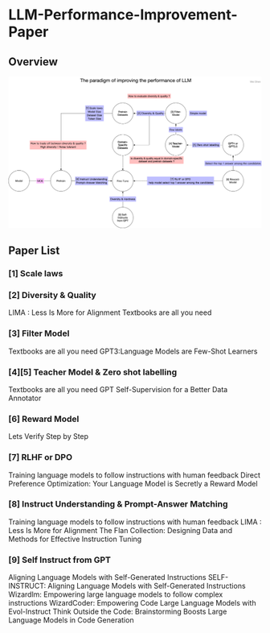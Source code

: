 # LLM-Performance-Improvement-Paper
## Overview
![The paradigm of improving the performance of LLM](https://github.com/swtheing/LLM-Performance-Improvement-Paper/blob/main/The%20paradigm%20of%20improving%20the%20performance%20of%20LLM.png)

## Paper List
### [1] Scale laws
### [2] Diversity & Quality
LIMA : Less Is More for Alignment
Textbooks are all you need
### [3] Filter Model
Textbooks are all you need
GPT3:Language Models are Few-Shot Learners
### [4][5] Teacher Model & Zero shot labelling
Textbooks are all you need
GPT Self-Supervision for a Better Data Annotator
### [6] Reward Model
Lets Verify Step by Step
### [7] RLHF or DPO
Training language models to follow instructions with human feedback
Direct Preference Optimization: Your Language Model is Secretly a Reward Model
### [8] Instruct Understanding & Prompt-Answer Matching
Training language models to follow instructions with human feedback
LIMA : Less Is More for Alignment
The Flan Collection: Designing Data and Methods for Effective Instruction Tuning
### [9] Self Instruct from GPT
Aligning Language Models with Self-Generated Instructions
SELF-INSTRUCT: Aligning Language Models with Self-Generated Instructions
Wizardlm: Empowering large language models to follow complex instructions
WizardCoder: Empowering Code Large Language Models with Evol-Instruct
Think Outside the Code: Brainstorming Boosts Large Language Models in Code Generation

   
